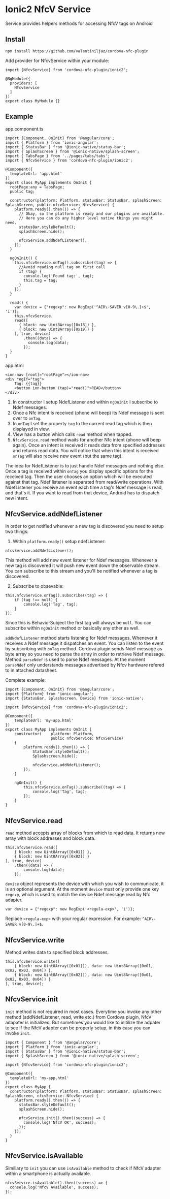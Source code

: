 # Ionic2 NfcV Service

Service provides helpers methods for accessing NfcV tags on Android

## Install

```npm install https://github.com/valentiniljaz/cordova-nfc-plugin```

Add provider for NfcvService within your module:

```
import {NfcvService} from 'cordova-nfc-plugin/ionic2';

@NgModule({
  providers: [
    NfcvService
  ]
})
export class MyModule {}

```

## Example

app.component.ts
```
import {Component, OnInit} from '@angular/core';
import { Platform } from 'ionic-angular';
import { StatusBar } from '@ionic-native/status-bar';
import { SplashScreen } from '@ionic-native/splash-screen';
import { TabsPage } from '../pages/tabs/tabs';
import { NfcvService } from 'cordova-nfc-plugin/ionic2';

@Component({
  templateUrl: 'app.html'
})
export class MyApp implements OnInit {
  rootPage:any = TabsPage;
  public tag;

  constructor(platform: Platform, statusBar: StatusBar, splashScreen: SplashScreen, public nfcvService: NfcvService) {
    platform.ready().then(() => {
      // Okay, so the platform is ready and our plugins are available.
      // Here you can do any higher level native things you might need.
      statusBar.styleDefault();
      splashScreen.hide();

      nfcvService.addNdefListener();
    });
  }

  ngOnInit() {
    this.nfcvService.onTag().subscribe((tag) => {
      //Avoid reading null tag on first call
      if (tag) {
        console.log('Found tag:', tag);
        this.tag = tag;
      }
    });
  }

  read() {
    var device = {"regexp": new RegExp('^AIR\-SAVER v[0-9\.]+$', 'i')};
    this.nfcvService.
    read([
      { block: new Uint8Array([0x18]) },
      { block: new Uint8Array([0x19]) }
    ], true, device)
        .then((data) => {
          console.log(data);
        });
  }
}
```
app.html
```
<ion-nav [root]="rootPage"></ion-nav>
<div *ngIf="tag">
    Tag: {{tag}}
    <button ion-button (tap)="read()">READ</button>
</div>
```

1) In constructor I setup NdefListener and within `ngOnInit` I subscribe to Ndef messages.
2) Once a Nfc intent is received (phone will beep) its Ndef message is sent over to `onTag`.
3) In `onTag` I set the property `tag` to the current read tag which is then displayed in view.
3) View has a button which calls `read` method when tapped.
4) `NfcvService.read` method waits for another Nfc intent (phone will beep again). Once an intent is received it reads data from specified addresses and returns read data. You will notice that when this intent is received `onTag` will also receive new event (but the same tag).

The idea for NdefListener is to just handle Ndef messages and nothing else. Once a tag is received within `onTag` you display specific options for the received tag. Then the user chooses an option which will be executed against that tag. Ndef listener is separated from read/write operations. With NdefListener you receive an event each time a tag's Ndef message is read, and that's it. If you want to read from that device, Android has to dispatch new intent.

## NfcvService.addNdefListener

In order to get notified whenever a new tag is discovered you need to setup two things:

1) Within `platform.ready()` setup ndefListener: 
```
nfcvService.addNdefListener();
```
This method will add new event listener for Ndef messages. Whenever a new tag is discovered it will push new event down the observable stream. You can subscribe to this stream and you'll be notified whenever a tag is discovered.

2) Subscribe to obsevable:
```
this.nfcvService.onTag().subscribe((tag) => {
    if (tag !== null) {
        console.log('Tag', tag);
    }
});
```
Since this is BehaviorSubject the first tag will always be `null`. You can subscribe within `ngOnInit` method or basically any other as well.

`addNdefListener` method starts listening for Ndef messages. Whenever it receives a Ndef message it dispatches an event. You can listen to the event by subscribing with `onTag` method. Cordova plugin sends Ndef message as byte array so you need to parse the array in order to retrieve Ndef message. Method `parseNdef` is used to parse Ndef messages. At the moment `parseNdef` only understands messages advertised by Nfcv hardware refered to in attached datasheet.

Complete example:
```
import {Component, OnInit} from '@angular/core';
import {Platform} from 'ionic-angular';
import {StatusBar, Splashscreen, Device} from 'ionic-native';

import {NfcvService} from 'cordova-nfc-plugin/ionic2';

@Component({
    templateUrl: 'my-app.html'
})
export class MyApp implements OnInit {
    constructor(    platform: Platform,
                    public nfcvService: NfcvService)
    {
        platform.ready().then(() => {
            StatusBar.styleDefault();
            Splashscreen.hide();

            nfcvService.addNdefListener();
        });
    }

    ngOnInit() {
        this.nfcvService.onTag().subscribe((tag) => {
            console.log('Tag', tag);
        });
    }
}

```

## NfcvService.read

`read` method accepts array of blocks from which to read data. It returns new array with block addresses and block data.

```
this.nfcvService.read([
    { block: new Uint8Array([0x01]) },
    { block: new Uint8Array([0x02]) }
], true, device)
    .then((data) => {
        console.log(data);
    });
```

`device` object represents the device with which you wish to communicate, it is an optional argument. At the moment `device` must only provide one key 
`regexp`, which is used to match the device Ndef message read by Nfc adapter.

```
var device = {"regexp": new RegExp('<regula-exp>', 'i')};
```

Replace `<regula-exp>` with your regular expression. For example: `^AIR\-SAVER v[0-9\.]+$`.

## NfcvService.write

Method writes data to specified block addresses.

```
this.nfcvService.write([
    { block: new Uint8Array([0x01]]), data: new Uint8Array([0x01, 0x02, 0x03, 0x04]) },
    { block: new Uint8Array([0x02]]), data: new Uint8Array([0x01, 0x02, 0x03, 0x04]) }
], true, device);
```

## NfcvService.init

`init` method is not required in most cases. Everytime you invoke any other method (addNdefListener, read, write etc.) from Cordova plugin, NfcV adapater is initialized. But sometimes you would like to initilize the adpater to see if the NfcV adapter can be properly setup, in this case you can invoke `init`.

```
import { Component } from '@angular/core';
import { Platform } from 'ionic-angular';
import { StatusBar } from '@ionic-native/status-bar';
import { SplashScreen } from '@ionic-native/splash-screen';

import {NfcvService} from 'cordova-nfc-plugin/ionic2';

@Component({
  templateUrl: 'my-app.html'
})
export class MyApp {
  constructor(platform: Platform, statusBar: StatusBar, splashScreen: SplashScreen, nfcvService: NfcvService) {
    platform.ready().then(() => {
      statusBar.styleDefault();
      splashScreen.hide();

      nfcvService.init().then((success) => {
        console.log('NfcV OK', success);
      });
    });
  }
}
```

## NfcvService.isAvailable

Simillary to `init` you can use `isAvailable` method to check if NfcV adapter within a smartphone is actually available.

```
nfcvService.isAvailable().then((success) => {
  console.log('NfcV Available', success);
});
```
